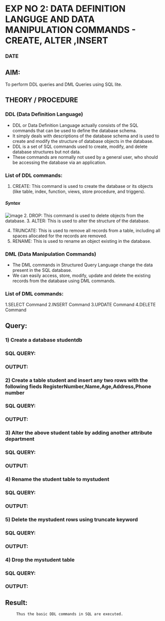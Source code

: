 # EXP NO 2: DATA DEFINITION LANGUGE AND DATA MANIPULATION COMMANDS - CREATE, ALTER ,INSERT   
### DATE
## AIM:
To perform DDL queries and DML Queries using SQL lite.

## THEORY / PROCEDURE
### DDL (Data Definition Language)
* DDL or Data Definition Language actually consists of the SQL commands that can be used to define the database schema.
* It simply deals with descriptions of the database schema and is used to create and modify the structure of database objects in the database.
* DDL is a set of SQL commands used to create, modify, and delete database structures but not data.
* These commands are normally not used by a general user, who should be accessing the database via an application.
### List of DDL commands: 
1. CREATE: This command is used to create the database or its objects (like table, index, function, views, store procedure, and triggers).
##### Syntax
![image](https://github.com/UmaRani-Github/DBMS_new/assets/144427076/58dd722d-4b4c-4728-87e3-ad05c0134d50)
2. DROP: This command is used to delete objects from the database.
3. ALTER: This is used to alter the structure of the database.

4. TRUNCATE: This is used to remove all records from a table, including all spaces allocated for the records are removed.
5. RENAME: This is used to rename an object existing in the database.
### DML (Data Manipulation Commands)
* The DML commands in Structured Query Language change the data present in the SQL database.
* We can easily access, store, modify, update and delete the existing records from the database using DML commands.
###  List of DML commands: 
1.SELECT Command
2.INSERT Command
3.UPDATE Command
4.DELETE Command
## Query:
### 1) Create a database studentdb

### SQL QUERY:

### OUTPUT:

### 2) Create a table student  and insert any two rows with the following fieds RegisterNumber,Name,Age,Address,Phone number

### SQL QUERY: 


### OUTPUT:

### 3) Alter the above student table by adding another attribute department

### SQL QUERY: 

### OUTPUT:

### 4) Rename the student table to mystudent

### SQL QUERY: 



### OUTPUT:

### 5) Delete the mystudent rows using truncate keyword

### SQL QUERY: 


### OUTPUT:
### 4) Drop the mystudent table
 
### SQL QUERY: 


### OUTPUT:








## Result:
         Thus the basic DDL commands in SQL are executed. 


